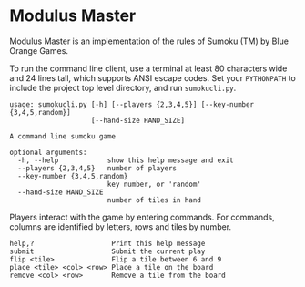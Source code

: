 # Modulus Master

Modulus Master is an implementation of the rules of Sumoku (TM)
by Blue Orange Games.

To run the command line client, use a terminal at least 80
characters wide and 24 lines tall, which supports ANSI
escape codes. Set your `PYTHONPATH` to include the project
top level directory, and run `sumokucli.py`.

```
usage: sumokucli.py [-h] [--players {2,3,4,5}] [--key-number {3,4,5,random}]
                    [--hand-size HAND_SIZE]

A command line sumoku game

optional arguments:
  -h, --help            show this help message and exit
  --players {2,3,4,5}   number of players
  --key-number {3,4,5,random}
                        key number, or 'random'
  --hand-size HAND_SIZE
                        number of tiles in hand
```

Players interact with the game by entering commands.
For commands, columns are identified by letters, rows
and tiles by number.

```
help,?                   Print this help message
submit                   Submit the current play
flip <tile>              Flip a tile between 6 and 9
place <tile> <col> <row> Place a tile on the board
remove <col> <row>       Remove a tile from the board
```

